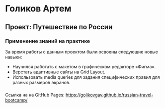 # Голиков Артем

## Проект: Путешествие по России

### Применение знаний на практике

За время работы с данным проектом были освоены следующие новые навыки:

- Научился работать с макетом в графическом редакторе «Фигма».
- Верстать адаптивные сайты на Grid Layout.
- Использовать media queries для задания специфических правил для разных размеров экранов.

###

Сcылка на на GitHub Pages: https://golikovgav.github.io/russian-travel-bootcamp/
